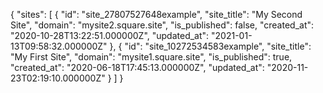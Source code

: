 {
  "sites": [
    {
      "id": "site_27807527648example",
      "site_title": "My Second Site",
      "domain": "mysite2.square.site",
      "is_published": false,
      "created_at": "2020-10-28T13:22:51.000000Z", 
      "updated_at": "2021-01-13T09:58:32.000000Z" 
    },
    {
      "id": "site_10272534583example",
      "site_title": "My First Site",
      "domain": "mysite1.square.site",
      "is_published": true,
      "created_at": "2020-06-18T17:45:13.000000Z", 
      "updated_at": "2020-11-23T02:19:10.000000Z"
    }
  ]
}
